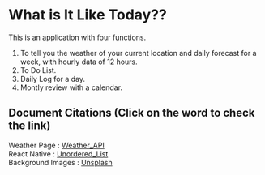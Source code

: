# What is It Like Today??

This is an application with four functions.
1. To tell you the weather of your current location and daily forecast for a week, with hourly data of 12 hours. <br>
2. To Do List. <br>
3. Daily Log for a day. <br>
4. Montly review with a calendar. <br>

## Document Citations (Click on the word to check the link)
Weather Page : [Weather_API](https://openweathermap.org/api/one-call-api) <br>
React Native : [Unordered_List](https://www.npmjs.com/package/react-native-unordered-list) <br>
Background Images : [Unsplash](https://unsplash.com/) <br>